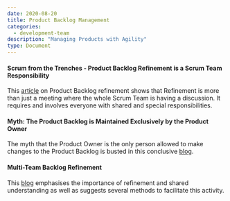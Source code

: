 ```yaml
---
date: 2020-08-20
title: Product Backlog Management
categories:
  - development-team
description: "Managing Products with Agility"
type: Document
---
```

#### Scrum from the Trenches - Product Backlog Refinement is a Scrum Team Responsibility
This [article](https://www.scrum.org/resources/blog/scrum-trenches-product-backlog-refinement-scrum-team-responsibility) on Product Backlog refinement shows that Refinement is more than just a meeting where the whole Scrum Team is having a discussion. It requires and involves everyone with shared and special responsibilities.

#### Myth: The Product Backlog is Maintained Exclusively by the Product Owner
The myth that the Product Owner is the only person allowed to make changes to the Product Backlog is busted in this conclusive [blog](https://www.scrum.org/resources/blog/myth-product-backlog-maintained-exclusively-product-owner).

#### Multi-Team Backlog Refinement
This [blog](https://www.scrum.org/resources/blog/multi-team-backlog-refinement) emphasises the importance of refinement and shared understanding as well as suggests several methods to facilitate this activity.
